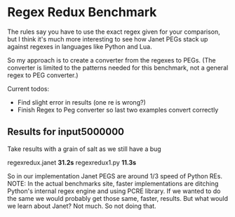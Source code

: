 # Regex Redux Benchmark

The rules say you have to use the exact regex given for your comparison,
but I think it's much more interesting to see how Janet PEGs stack up
against regexes in languages like Python and Lua.

So my approach is to create a converter from the regexes to PEGs.  (The
converter is limited to the patterns needed for this benchmark, not
a general regex to PEG converter.)

Current todos:

* Find slight error in results (one re is wrong?)
* Finish Regex to Peg converter so last two examples convert correctly

## Results for input5000000

Take results with a grain of salt as we still have a bug

regexredux.janet **31.2s**
regexredux1.py   **11.3s**

So in our implementation Janet PEGS are around 1/3 speed of Python REs.
NOTE: In the actual benchmarks site, faster implementations are ditching
Python's internal regex engine and using PCRE library.  If we wanted to do
the same we would probably get those same, faster, results.  But what would
we learn about Janet?  Not much.  So not doing that.


